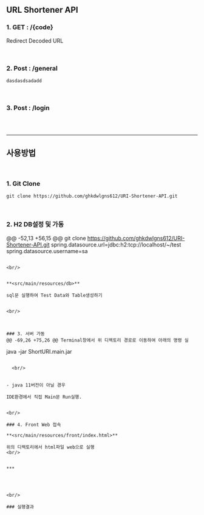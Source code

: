 ## URL Shortener API

### 1. GET   :   /{code}
Redirect Decoded URL   

<br/>


### 2. Post   :  /general

```
dasdasdsadadd
```
<br/>

### 3. Post   :  /login

```

```
<br/>


***


## 사용방법
<br/>

### 1. Git Clone

```
git clone https://github.com/ghkdwlgns612/URI-Shortener-API.git 
```

<br/>


### 2. H2 DB설정 및 가동

@@ -52,13 +56,15 @@ git clone https://github.com/ghkdwlgns612/URI-Shortener-API.git
spring.datasource.url=jdbc:h2:tcp://localhost/~/test  
spring.datasource.username=sa
```

<br/>


**<src/main/resources/db>**

sql문 실행하여 Test Data와 Table생성하기


<br/>



### 3. 서버 가동
@@ -69,26 +75,26 @@ Terminal창에서 위 디렉토리 경로로 이동하여 아래의 명령 실
```
java -jar ShortURI.main.jar
```

  <br/>


- java 11버전이 아닐 경우

IDE환경에서 직접 Main문 Run실행.


<br/>

### 4. Front Web 접속

**<src/main/resources/front/index.html>**

위의 디렉토리에서 html파일 web으로 실행   
<br/>


***




<br/>

### 실행결과
